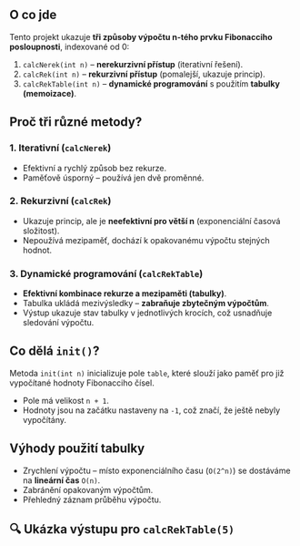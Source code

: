 
## O co jde

Tento projekt ukazuje **tři způsoby výpočtu n-tého prvku Fibonacciho posloupnosti**, indexované od 0:

1. `calcNerek(int n)` – **nerekurzivní přístup** (iterativní řešení).
2. `calcRek(int n)` – **rekurzivní přístup** (pomalejší, ukazuje princip).
3. `calcRekTable(int n)` – **dynamické programování** s použitím **tabulky (memoizace)**.

##  Proč tři různé metody?

### 1. Iterativní (`calcNerek`)
- Efektivní a rychlý způsob bez rekurze.
- Paměťově úsporný – používá jen dvě proměnné.

### 2. Rekurzivní (`calcRek`)
- Ukazuje princip, ale je **neefektivní pro větší n** (exponenciální časová složitost).
- Nepoužívá mezipaměť, dochází k opakovanému výpočtu stejných hodnot.

### 3. Dynamické programování (`calcRekTable`)
- **Efektivní kombinace rekurze a mezipaměti (tabulky)**.
- Tabulka ukládá mezivýsledky – **zabraňuje zbytečným výpočtům**.
- Výstup ukazuje stav tabulky v jednotlivých krocích, což usnadňuje sledování výpočtu.

## Co dělá `init()`?
Metoda `init(int n)` inicializuje pole `table`, které slouží jako paměť pro již vypočítané hodnoty Fibonacciho čísel.
- Pole má velikost `n + 1`.
- Hodnoty jsou na začátku nastaveny na `-1`, což značí, že ještě nebyly vypočítány.

## Výhody použití tabulky

- Zrychlení výpočtu – místo exponenciálního času (`O(2^n)`) se dostáváme na **lineární čas** `O(n)`.
- Zabránění opakovaným výpočtům.
- Přehledný záznam průběhu výpočtu.

## 🔍 Ukázka výstupu pro `calcRekTable(5)`

